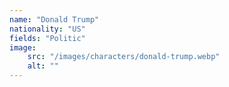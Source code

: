 ```yaml
---
name: "Donald Trump"
nationality: "US"
fields: "Politic"
image: 
    src: "/images/characters/donald-trump.webp"
    alt: ""
---
```


